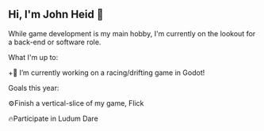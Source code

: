 ## Hi, I'm John Heid 👋
While game development is my main hobby, I'm currently on the lookout for a back-end or software role.

What I'm up to:

 +🚗 I’m currently working on a racing/drifting game in Godot!
 
Goals this year:

⚙️Finish a vertical-slice of my game, Flick

🔥Participate in Ludum Dare
